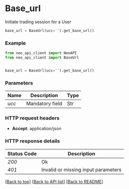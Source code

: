 # **Base_url**
Initiate trading session for a User

```python
base_url = BaseUrl(ucc='').get_base_url()
```

### Example

```python
from neo_api_client import NeoAPI
from neo_api_client import BaseUrl


base_url = BaseUrl(ucc='').get_base_url()

```
### Parameters

| Name              | Description     | Type |
|-------------------|-----------------|------|
| *ucc*             | Mandatory field | Str  |


### HTTP request headers

 - **Accept**: application/json

### HTTP response details

| Status Code | Description                                  |
|-------------|----------------------------------------------|
| *200*       | Ok                                           |
| *401*       | Invalid or missing input parameters          |


[[Back to top]](#) [[Back to API list]](../README.md#documentation-for-api-endpoints) [[Back to README]](../README.md)
